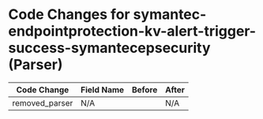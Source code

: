 # Code Changes for symantec-endpointprotection-kv-alert-trigger-success-symantecepsecurity (Parser)

| Code Change | Field Name | Before | After |
|-------------|------------|--------|-------|
| removed_parser | N/A |  | N/A |